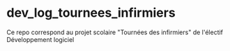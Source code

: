 # dev_log_tournees_infirmiers
Ce repo correspond au projet scolaire "Tournées des infirmiers" de l'électif Développement logiciel
